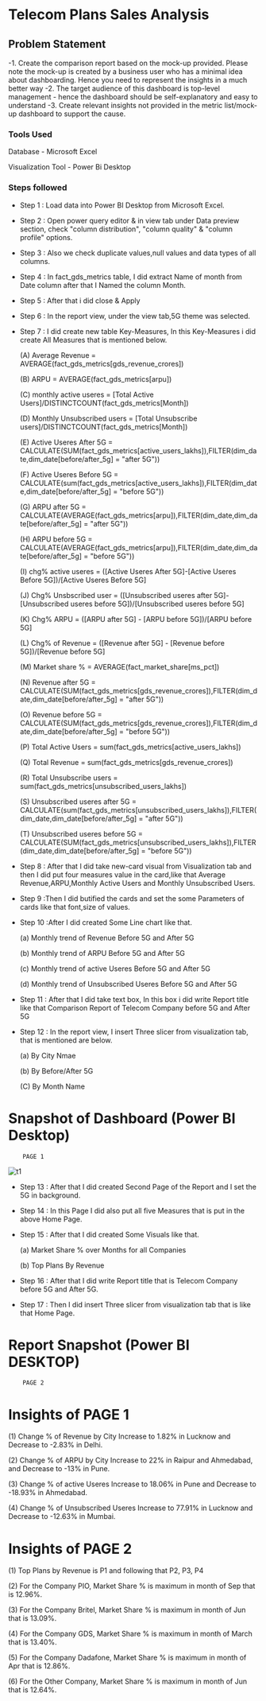 # Telecom Plans Sales Analysis


## Problem Statement

-1. Create the comparison report based on the mock-up provided. Please note the mock-up is created by a business user who has a minimal idea about dashboarding. 
    Hence you need to represent the insights in a much better way
-2. The target audience of this dashboard is top-level management - hence the dashboard should be self-explanatory and easy to understand
-3. Create relevant insights not provided in the metric list/mock-up dashboard to support the cause.


### Tools Used

Database  -   Microsoft Excel
    
Visualization Tool  -  Power Bi Desktop

### Steps followed 

- Step 1 : Load data into Power BI Desktop from Microsoft Excel.
- Step 2 : Open power query editor & in view tab under Data preview section, check "column distribution", "column quality" & "column profile" options.
- Step 3 : Also we check duplicate values,null values and data types of all columns.
- Step 4 : In fact_gds_metrics table, I did extract Name of month from Date column after that I Named the column Month.
- Step 5 : After that i did close & Apply
- Step 6 : In the report view, under the view tab,5G theme was selected.
- Step 7 : I did create new table Key-Measures, In this Key-Measures i did create All Measures that is mentioned below.
    
   (A)  Average Revenue = AVERAGE(fact_gds_metrics[gds_revenue_crores])
    
   (B)  ARPU = AVERAGE(fact_gds_metrics[arpu])

   (C)  monthly active useres = [Total Active Users]/DISTINCTCOUNT(fact_gds_metrics[Month])

   (D)  Monthly Unsubscribed users = [Total Unsubscribe users]/DISTINCTCOUNT(fact_gds_metrics[Month])

   (E)  Active Useres After 5G = CALCULATE(SUM(fact_gds_metrics[active_users_lakhs]),FILTER(dim_date,dim_date[before/after_5g] = "after 5G"))

   (F)  Active Useres Before 5G = CALCULATE(sum(fact_gds_metrics[active_users_lakhs]),FILTER(dim_date,dim_date[before/after_5g] = "before 5G"))

   (G)  ARPU after 5G = CALCULATE(AVERAGE(fact_gds_metrics[arpu]),FILTER(dim_date,dim_date[before/after_5g] = "after 5G"))

   (H)  ARPU before 5G = CALCULATE(AVERAGE(fact_gds_metrics[arpu]),FILTER(dim_date,dim_date[before/after_5g] = "before 5G"))

   (I)  chg% active useres = ([Active Useres After 5G]-[Active Useres Before 5G])/[Active Useres Before 5G]

   (J)  Chg% Unsbscribed user = ([Unsubscribed useres after 5G]-[Unsubscribed useres before 5G])/[Unsubscribed useres before 5G]

   (K)  Chg% ARPU = ([ARPU after 5G] - [ARPU before 5G])/[ARPU before 5G]

   (L)  Chg% of Revenue = ([Revenue after 5G] - [Revenue before 5G])/[Revenue before 5G]

   (M)  Market share % = AVERAGE(fact_market_share[ms_pct])

   (N)  Revenue after 5G = CALCULATE(SUM(fact_gds_metrics[gds_revenue_crores]),FILTER(dim_date,dim_date[before/after_5g] = "after 5G"))

   (O)  Revenue before 5G = CALCULATE(SUM(fact_gds_metrics[gds_revenue_crores]),FILTER(dim_date,dim_date[before/after_5g] = "before 5G"))

   (P)  Total Active Users = sum(fact_gds_metrics[active_users_lakhs])

   (Q)  Total Revenue = sum(fact_gds_metrics[gds_revenue_crores])

   (R)  Total Unsubscribe users = sum(fact_gds_metrics[unsubscribed_users_lakhs])

   (S)  Unsubscribed useres after 5G = CALCULATE(sum(fact_gds_metrics[unsubscribed_users_lakhs]),FILTER(dim_date,dim_date[before/after_5g] = "after 5G"))

   (T)  Unsubscribed useres before 5G = CALCULATE(SUM(fact_gds_metrics[unsubscribed_users_lakhs]),FILTER(dim_date,dim_date[before/after_5g] = "before 5G"))

   
            
- Step 8 : After that I did take new-card visual from Visualization tab and then I did put four measures value in the card,like that Average Revenue,ARPU,Monthly Active Users and Monthly Unsubscribed Users.
- Step 9 :Then I did butified the cards and set the some Parameters of cards like that font,size of values.
- Step 10 :After I did created Some Line chart like that.

  (a) Monthly trend of Revenue Before 5G and After 5G

  (b) Monthly trend of ARPU Before 5G and After 5G
  
  (c) Monthly trend of active Useres Before 5G and After 5G
  
  (d) Monthly trend of Unsubscribed Useres Before 5G and After 5G
 

- Step 11 : After that I did take text box, In this box i did write Report title like that Comparison Report of Telecom Company before 5G and After 5G
- Step 12 : In the report view, I insert Three slicer from visualization tab, that is mentioned are below.

   (a)  By City Nmae

   (b)  By Before/After 5G

   (C)  By Month Name

   
# Snapshot of Dashboard (Power BI Desktop)

        PAGE 1
     
![t1](https://github.com/narendrakharol037/Telecom_Plans_Sales_Analysis/assets/121941969/895a627a-e622-4bfa-aa5a-b7d7ddd9aae2)   


- Step 13 : After that I did created Second Page of the Report and I set the 5G in background.
- Step 14 : In this Page I did also put all five Measures that is put in the above Home Page.
- Step 15 : After that I did created Some Visuals like that.

    (a)  Market Share % over Months for all Companies

    (b)  Top Plans By Revenue

    
 
- Step 16 : After that I did write Report title that is Telecom Company before 5G and After 5G.
- Step 17 : Then I did insert Three slicer from visualization tab that is like that Home Page.

# Report Snapshot (Power BI DESKTOP)

        PAGE 2
 
 
 
# Insights of PAGE 1

 (1) Change % of Revenue by City Increase to 1.82% in Lucknow and Decrease to -2.83% in Delhi.

 (2) Change % of ARPU by City Increase to 22% in Raipur and Ahmedabad, and Decrease to -13% in Pune.

 (3) Change % of active Useres Increase to 18.06% in Pune and Decrease to -18.93% in Ahmedabad.

 (4) Change % of Unsubscribed Useres Increase to 77.91% in Lucknow and Decrease to -12.63% in Mumbai.



# Insights of PAGE 2

 (1) Top Plans by Revenue is P1 and following that P2, P3, P4

 (2) For the Company PIO, Market Share % is maximum in month of Sep that is 12.96%.

 (3) For the Company Britel, Market Share % is maximum in month of Jun that is 13.09%.

 (4) For the Company GDS, Market Share % is maximum in month of March that is 13.40%.

 (5) For the Company Dadafone, Market Share % is maximum in month of Apr that is 12.86%.
 
 (6) For the Other Company,  Market Share % is maximum in month of Jun that is 12.64%.
 
 
